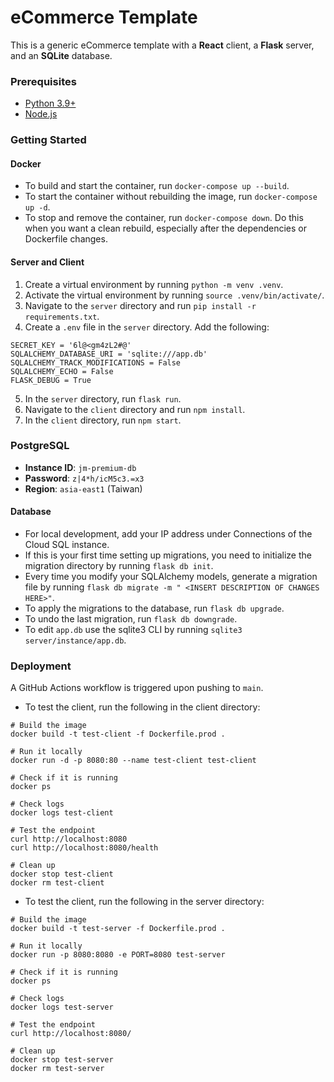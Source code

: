 # eCommerce Template

This is a generic eCommerce template with a **React** client, a **Flask** server, and an **SQLite** database.

### Prerequisites
- [Python 3.9+](https://www.python.org/downloads/)
- [Node.js](https://docs.npmjs.com/downloading-and-installing-node-js-and-npm)

### Getting Started
#### Docker
- To build and start the container, run `docker-compose up --build`.
- To start the container without rebuilding the image, run `docker-compose up -d`.
- To stop and remove the container, run `docker-compose down`. Do this when you want a clean rebuild, especially after the dependencies or Dockerfile changes.

#### Server and Client
1. Create a virtual environment by running `python -m venv .venv`. 
2. Activate the virtual environment by running `source .venv/bin/activate/`.
3. Navigate to the `server` directory and run `pip install -r requirements.txt`.
4. Create a `.env` file in the `server` directory. Add the following:
```
SECRET_KEY = '6l@<gm4zL2#@'
SQLALCHEMY_DATABASE_URI = 'sqlite:///app.db'
SQLALCHEMY_TRACK_MODIFICATIONS = False
SQLALCHEMY_ECHO = False
FLASK_DEBUG = True
```
5. In the `server` directory, run `flask run`.
6. Navigate to the `client` directory and run `npm install`.
7. In the `client` directory, run `npm start`.

### PostgreSQL 
- **Instance ID**: `jm-premium-db`
- **Password**: `z|4*h/icM5c3.=x3`
- **Region**: `asia-east1` (Taiwan)
#### Database
- For local development, add your IP address under Connections of the Cloud SQL instance.
- If this is your first time setting up migrations, you need to initialize the migration directory by running `flask db init`.
- Every time you modify your SQLAlchemy models, generate a migration file by running `flask db migrate -m " <INSERT DESCRIPTION OF CHANGES HERE>"`.
- To apply the migrations to the database, run `flask db upgrade`.
- To undo the last migration, run `flask db downgrade`.
- To edit `app.db` use the sqlite3 CLI by running `sqlite3 server/instance/app.db`.

### Deployment
A GitHub Actions workflow is triggered upon pushing to `main`.

- To test the client, run the following in the client directory:
```
# Build the image
docker build -t test-client -f Dockerfile.prod .

# Run it locally
docker run -d -p 8080:80 --name test-client test-client

# Check if it is running
docker ps

# Check logs
docker logs test-client

# Test the endpoint
curl http://localhost:8080
curl http://localhost:8080/health

# Clean up
docker stop test-client
docker rm test-client
```

- To test the client, run the following in the server directory:
```
# Build the image
docker build -t test-server -f Dockerfile.prod .

# Run it locally
docker run -p 8080:8080 -e PORT=8080 test-server

# Check if it is running
docker ps

# Check logs
docker logs test-server

# Test the endpoint
curl http://localhost:8080/

# Clean up
docker stop test-server
docker rm test-server
```
